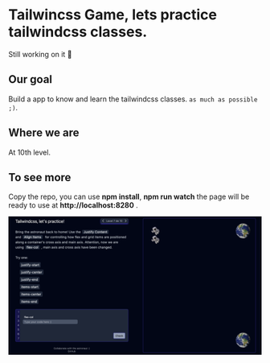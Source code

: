 # Tailwincss Game, lets practice tailwindcss classes.
Still working on it 🔨

## Our goal
Build a app to know and learn the tailwindcss classes. `as much as possible ;)`.

## Where we are
At 10th level.

## To see more
Copy the repo, you can use **npm install**, **npm run watch** the page will be ready to use at **http://localhost:8280** .

![PAGE](resources/public/images/tailwindcssgame.png)
